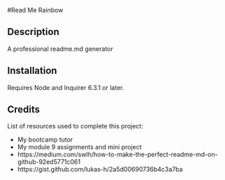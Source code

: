 #Read Me Rainbow

## Description
A professional readme.md generator

## Installation
Requires Node and Inquirer 6.3.1 or later. 

## Credits
List of resources used to complete this project:
<ul>  
  <li>My bootcamp tutor</li>
  <li>My module 9 assignments and mini project</li>
  <li>https://medium.com/swlh/how-to-make-the-perfect-readme-md-on-github-92ed5771c061</li>
  <li>https://gist.github.com/lukas-h/2a5d00690736b4c3a7ba</li>
 </ul>
